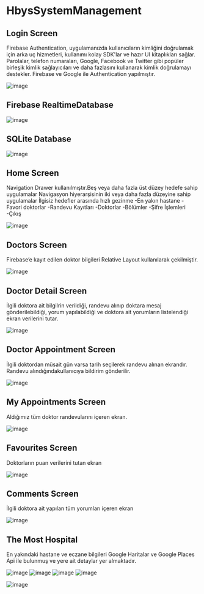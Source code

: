 # HbysSystemManagement

## Login Screen
Firebase Authentication, uygulamanızda kullanıcıların
kimliğini doğrulamak için arka uç hizmetleri,
kullanımı kolay SDK'lar ve hazır UI kitaplıkları sağlar.
Parolalar, telefon numaraları, Google, Facebook ve
Twitter gibi popüler birleşik kimlik sağlayıcıları
ve daha fazlasını kullanarak kimlik doğrulamayı destekler.
Firebase ve Google ile Authentication yapılmıştır.


![image](https://user-images.githubusercontent.com/46397935/168470560-f197cc42-3350-4ca9-9c11-185dde7bdd90.png)

## Firebase RealtimeDatabase

![image](https://user-images.githubusercontent.com/46397935/171577080-7a2aa49b-7ad9-4872-a357-36f4a1d96bd9.png)

## SQLite Database

![image](https://user-images.githubusercontent.com/46397935/171579739-d5de3da0-d5aa-49d9-8d28-14e271bb4d8b.png)

## Home Screen
Navigation Drawer kullanılmıştır.Beş veya daha
fazla üst düzey hedefe sahip uygulamalar
Navigasyon hiyerarşisinin iki veya daha 
fazla düzeyine sahip uygulamalar İlgisiz 
hedefler arasında hızlı gezinme
-En yakın hastane
-Favori doktorlar
-Randevu Kayıtları
-Doktorlar
-Bölümler
-Şifre İşlemleri
-Çıkış


![image](https://user-images.githubusercontent.com/46397935/202050780-ba10ed44-eeec-427e-8e68-15ad2581af2d.png)


## Doctors Screen
Firebase’e kayıt edilen doktor bilgileri
Relative Layout kullanılarak çekilmiştir.

![image](https://user-images.githubusercontent.com/46397935/168470596-f41c06c7-afd0-4a87-98d6-16c8a1f92715.png)

## Doctor Detail Screen
İlgili doktora ait bilgilrin verildiği,
randevu alınıp doktara mesaj gönderilebildiği,
yorum yapılabildiği ve doktora ait yorumların
listelendiği ekran verilerini tutar.

![image](https://user-images.githubusercontent.com/46397935/168470422-d206edd3-5c41-46d2-8b86-74e0ec76d932.png)

## Doctor Appointment Screen
İlgili doktordan müsait gün varsa
tarih seçilerek randevu alınan ekrandır.
Randevu alındığındakullanıcıya bildirim
gönderilir. 

![image](https://user-images.githubusercontent.com/46397935/168470447-1e469059-d430-400f-90f1-800466f73f47.png)


## My Appointments Screen
Aldığımız tüm doktor randevularını içeren ekran.

![image](https://user-images.githubusercontent.com/46397935/168470473-8efc3d54-cd91-436a-9b15-21a0cd60d410.png)

## Favourites Screen 
Doktorların puan verilerini tutan ekran

![image](https://user-images.githubusercontent.com/46397935/168470501-cbf7ed18-8a9c-4e60-8b6a-8ee002d1d859.png)

## Comments Screen
İlgili doktora ait yapılan tüm 
yorumları içeren ekran

![image](https://user-images.githubusercontent.com/46397935/168470523-981d44e7-dce8-4f34-80f2-c2dd6e458941.png)

## The Most Hospital
En yakındaki hastane ve eczane bilgileri
Google Haritalar ve Google Places Api
ile bulunmuş ve yere ait detaylar
yer almaktadır.

![image](https://user-images.githubusercontent.com/46397935/168687129-344e49e3-9192-4e8f-b71c-547cad95cb2d.png)
![image](https://user-images.githubusercontent.com/46397935/170821401-9beb2629-f80c-4cd0-8d38-53c8a9f46bc1.png)
![image](https://user-images.githubusercontent.com/46397935/202051912-928f669f-4b9a-4052-b14e-8de0a090ea88.png)
![image](https://user-images.githubusercontent.com/46397935/202051622-00d59c55-913a-4d9c-837e-40a6c3f38463.png)




![image](https://user-images.githubusercontent.com/46397935/168691144-6158ac31-bbe4-4ff2-9b22-cec77624e9c0.png)












